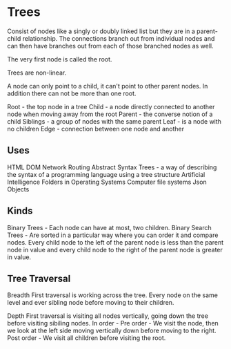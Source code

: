 # Trees

Consist of nodes like a singly or doubly linked list but they are in a parent-child relationship. The connections branch out from individual nodes and can then have branches out from each of those branched nodes as well.

The very first node is called the root.

Trees are non-linear.

A node can only point to a child, it can't point to other parent nodes. In addition there can not be more than one root.

Root - the top node in a tree
Child - a node directly connected to another node when moving away from the root
Parent - the converse notion of a child
Siblings - a group of nodes with the same parent
Leaf - is a node with no children
Edge - connection between one node and another

## Uses

HTML DOM
Network Routing
Abstract Syntax Trees - a way of describing the syntax of a programming language using a tree structure
Artificial Intelligence
Folders in Operating Systems
Computer file systems
Json Objects

## Kinds

Binary Trees - Each node can have at most, two children.
Binary Search Trees - Are sorted in a particular way where you can order it and compare nodes. Every child node to the left of the parent node is less than the parent node in value and every child node to the right of the parent node is greater in value.

## Tree Traversal

Breadth First traversal is working across the tree. Every node on the same level and ever sibling node before moving to their children.

Depth First traversal is visiting all nodes vertically, going down the tree before visiting sibiling nodes.
    In order -
    Pre order - We visit the node, then we look at the left side moving vertically down before moving to the right.
    Post order - We visit all children before visiting the root.

